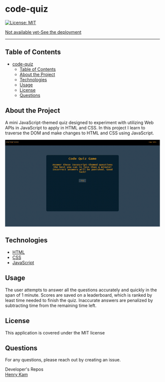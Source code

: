 # code-quiz


[![License: MIT](https://img.shields.io/badge/License-MIT-yellow.svg)](https://opensource.org/licenses/MIT)

[Not available yet-See the deployment](https://gulpinhenry.github.io/code-quiz/)

 
---

## Table of Contents

- [code-quiz](#code-quiz)
  - [Table of Contents](#table-of-contents)
  - [About the Project](#about-the-project)
  - [Technologies](#technologies)
  - [Usage](#usage)
  - [License](#license)
  - [Questions](#questions)

## About the Project
 A mini JavaScript-themed quiz designed to experiment with utilizing Web APIs in JavaScript to apply in HTML and CSS. In this project I learn to traverse the DOM and make changes to HTML and CSS using JavaScript.

 ![Screencapture](./assets/images/code-quiz.gif)

## Technologies
  * [HTML](https://developer.mozilla.org/en-US/docs/Web/HTML)
  * [CSS](https://developer.mozilla.org/en-US/docs/Web/CSS)
  * [JavaScript](https://developer.mozilla.org/en-US/docs/Web/JavaScript)

## Usage

The user attempts to answer all the questions accurately and quickly in the span of 1 minute. Scores are saved on a leaderboard,
which is ranked by least time needed to finish the quiz. Inaccurate answers are penalized by subtracting time from the remaining time left. 

## License

This application is covered under the MIT license

## Questions

For any questions, please reach out by creating an issue.

Developer's Repos   
[Henry Kam](https://github.com/gulpinhenry)